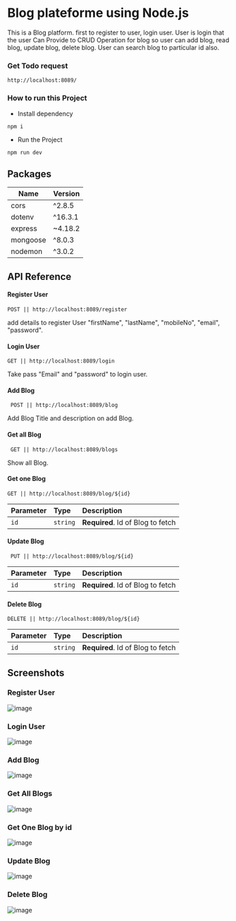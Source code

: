 # Blog plateforme using Node.js 
This is a Blog platform. first to register to user, login user. User is login that the user Can Provide to CRUD Operation for blog so user can add blog, read blog, update blog, delete blog. User can search blog to particular id also.

### Get Todo request 
```http://localhost:8089/```

### How to run this Project

- Install dependency

```npm i``` 

- Run the Project

```npm run dev```


## Packages

| Name             | Version                                                                |
| ----------------- | ------------------------------------------------------------------ |
| cors | ^2.8.5 |
| dotenv | ^16.3.1 |
| express | ~4.18.2 |
| mongoose | ^8.0.3 |
| nodemon | ^3.0.2 |

## API Reference

#### Register User

``` POST || http://localhost:8089/register ```

add details to register User
"firstName",
"lastName",
"mobileNo",
"email",
"password".

#### Login User

```GET || http://localhost:8089/login```

Take pass "Email" and "password" to login user.

#### Add Blog

``` POST || http://localhost:8089/blog```

Add Blog Title and description on add Blog.

#### Get all Blog

``` GET || http://localhost:8089/blogs```

Show all Blog.

#### Get one Blog

``` GET || http://localhost:8089/blog/${id} ```

| Parameter | Type     | Description                       |
| :-------- | :------- | :-------------------------------- |
| `id`      | `string` | **Required**. Id of Blog to fetch |

#### Update Blog

``` PUT || http://localhost:8089/blog/${id}```

| Parameter | Type     | Description                       |
| :-------- | :------- | :-------------------------------- |
| `id`      | `string` | **Required**. Id of Blog to fetch |

#### Delete Blog

```DELETE || http://localhost:8089/blog/${id}```

| Parameter | Type     | Description                       |
| :-------- | :------- | :-------------------------------- |
| `id`      | `string` | **Required**. Id of Blog to fetch |



## Screenshots

### Register User

![image](https://github.com/poojan-bhalodiya/Blog-Platform/assets/120900697/5e768cfd-f911-4002-8ff9-d0cd60b3ce33)

### Login User

![image](https://github.com/poojan-bhalodiya/Blog-Platform/assets/120900697/f02a8cb9-cbb0-464e-a0d1-5618e9ed67c4)

### Add Blog 

![image](https://github.com/poojan-bhalodiya/Blog-Platform/assets/120900697/9a3361ce-1bfa-4820-bc00-3745dbc8ec27)

### Get All Blogs

![image](https://github.com/poojan-bhalodiya/Blog-Platform/assets/120900697/c002ca2c-e3e6-4112-926e-9b8bb8c71464)

### Get One Blog by id

![image](https://github.com/poojan-bhalodiya/Blog-Platform/assets/120900697/55dd8ab6-cb6b-4cdf-91cb-1d7d3618695a)

### Update Blog 

![image](https://github.com/poojan-bhalodiya/Blog-Platform/assets/120900697/c5dbb0d7-0ddb-4ccc-a550-8d6f6a501fd4)

### Delete Blog 

![image](https://github.com/poojan-bhalodiya/Blog-Platform/assets/120900697/47814ae1-8f20-48f7-ae8e-24db897e6b03)



